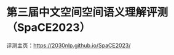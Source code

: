 # 第三届中文空间空间语义理解评测（SpaCE2023）

评测主页：<a href="https://2030nlp.github.io/SpaCE2023/" target="_blank">https://2030nlp.github.io/SpaCE2023/</a>
